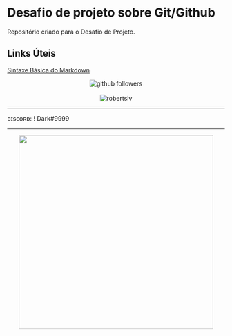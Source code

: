 # Desafio de projeto sobre Git/Github

Repositório criado para o Desafio de Projeto.

## Links Úteis
[Sintaxe Básica do Markdown](https://markdown.net.br/sintaxe-basica/)


<p align="center">
    <img src="https://img.shields.io/github/followers/robertslv?label=Follow&style=social" alt="github followers" /><br>
    <br>
    <img src="https://github-readme-stats.vercel.app/api?username=robertslv&show_icons=true&theme=dark" alt="robertslv" />
    
    
</p>

<hr>
ᴅɪsᴄᴏʀᴅ: ! Dark#9999
<hr>

<p align="center">
  <img src="https://lanyard.cnrad.dev/api/973278361935814696" width="450px">
</p>
